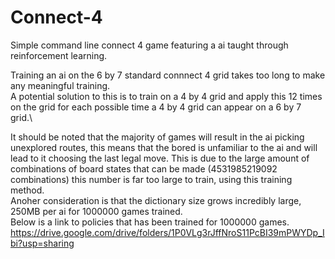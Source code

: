 # Connect-4
Simple command line connect 4 game featuring a ai taught through reinforcement learning.

Training an ai on the 6 by 7 standard connnect 4 grid takes too long to make any meaningful training.\
A potential solution to this is to train on a 4 by 4 grid and apply this 12 times on the grid for each possible time a 4 by 4 grid can appear on a 6 by 7 grid.\

It should be noted that the majority of games will result in the ai picking unexplored routes, this means that the bored is unfamiliar to the ai and will lead to it choosing the last legal move. This is due to the large amount of combinations of board states that can be made (4531985219092 combinations) this number is far too large to train, using this training method.\
Anoher consideration is that the dictionary size grows incredibly large, 250MB per ai for 1000000 games trained.\
Below is a link to policies that has been trained for 1000000 games.\
https://drive.google.com/drive/folders/1P0VLg3rJffNroS11PcBI39mPWYDp_Ibi?usp=sharing
